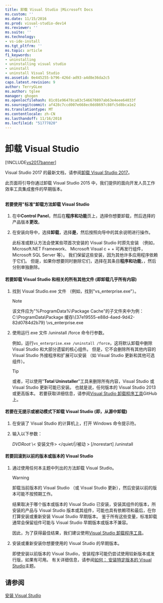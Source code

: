 ```yaml
---
title: 卸载 Visual Studio |Microsoft Docs
ms.custom: ''
ms.date: 11/15/2016
ms.prod: visual-studio-dev14
ms.reviewer: ''
ms.suite: ''
ms.technology:
- vs-ide-install
ms.tgt_pltfrm: ''
ms.topic: article
f1_keywords:
- uninstalling
- uninstalling visual studio
- uninstall
- uninstall Visual Studio
ms.assetid: 0e445255-b796-426d-ad93-a4d8e36da2c5
caps.latest.revision: 9
author: TerryGLee
ms.author: tglee
manager: ghogen
ms.openlocfilehash: 81c01e96478ca83c546670897ab63e4eee64033f
ms.sourcegitcommit: af428c7ccd007e668ec0dd8697c88fc5d8bca1e2
ms.translationtype: MT
ms.contentlocale: zh-CN
ms.lasthandoff: 11/16/2018
ms.locfileid: "51777820"
---
```

# <a name="uninstall-visual-studio"></a>卸载 Visual Studio
[!INCLUDE[vs2017banner](../includes/vs2017banner.md)]

Visual Studio 2017 的最新文档，请参阅[卸载 Visual Studio 2017](https://docs.microsoft.com/visualstudio/install/uninstall-visual-studio)。

此页面将引导你通过卸载 Visual Studio 2015 中，我们提供的面向开发人员工作效率工具集成套件的早期版本。  
  
##  <a name="uninstalling"></a>   
#### <a name="to-uninstall-visual-studio-by-using-the-standard-uninstallation-method"></a>若要使用"标准"卸载方法卸载 Visual Studio  
  
1. 在中**Control Panel**，然后在**程序和功能**页上，选择你想要卸载，然后选择的产品版本**更改**。  
  
2. 在安装向导中，选择**卸载**，选择**是**，然后按照向导中的其余说明进行操作。  
  
   此标准或默认方法会使某些项首次安装的 Visual Studio 时原先安装 （例如，Microsoft.NET Framework、 Microsoft Visual c + + 可再发行组件，Microsoft SQL Server 等）。   我们保留这些安装，因为其他许多应用程序依赖于它们。 但是，如果你想要同时删除它们，选择在其条目**程序和功能**，，然后分别单独删除。  
  
#### <a name="to-uninstall-visual-studio-and-all-other-related-files-that-is-to-uninstall-almost-everything"></a>若要卸载 Visual Studio 和相关的所有其他文件 (即卸载几乎所有内容)  
  
1.  找到 Visual Studio.exe 文件 （例如，找到"vs_enterprise.exe"）。  
  
    > [!NOTE]
    >  该文件应为"%ProgramData%\Package Cache"的子文件夹中为例： C:\ProgramData\Package 缓存\\{37e19555-e88d-4aed-9d42-82d0784d2b79} \vs_enterprise.exe  
  
2.  使用运行.exe 文件 /uninstall /force 命令行参数。  
  
     例如，运行```vs_enterprise.exe /uninstall /force```，这将默认卸载中删除 Visual Studio 和大部分遗留的核心组件。 但是，它不会删除所有其他内容的 Visual Studio 外接程序和扩展可以安装 （如 Visual Studio 更新和其他可选组件）。  
  
    > [!TIP]
    > 或者，可以使用"**Total Uninstaller**"工具来删除所有内容，Visual Studio 或 Visual Studio 更新可能已安装。 也就是说，任何版本的 Visual Studio 2013 或更高版本。 若要获取详细信息，请参阅[Visual Studio 卸载程序工具](https://github.com/Microsoft/VisualStudioUninstaller/releases)GitHub 上。  
  
#### <a name="to-uninstall-visual-studio-in-silent-or-passive-modes-that-is-to-uninstall-from-source"></a>若要在无提示或被动模式下卸载 Visual Studio (即，从源中卸载)  
  
1.  在安装了 Visual Studio 的计算机上，打开 Windows 命令提示符。  
  
2.  输入以下参数：  
  
     *DVDRoot* \\< 安装文件\> \</quiet/&#124;/被动 > [/norestart] /uninstall  
  
#### <a name="to-roll-back-to-a-previous-version-or-release-of--visual-studio"></a>若要回滚到以前的版本或版本的 Visual Studio  
  
1. 通过使用任何本主题中列出的方法卸载 Visual Studio。  
  
   > [!WARNING]
   >  卸载当前版本的 Visual Studio （或 Visual Studio 更新），然后安装以前的版本可能不按预期工作。  
   >   
   >  结果取决于哪个版本或版本的 Visual Studio 已安装，安装其组件的版本，所安装的产品与 Visual Studio 版本或其组件，可能也具有依赖项和最后，在你打算安装或重新安装 Visual Studio 早期版本。  鉴于所有这些变量，标准卸载通常会保留组件可能与 Visual Studio 早期版本或版本不兼容。  
   >   
   >  因此，为了获得最佳结果，我们建议使用[Visual Studio 卸载程序工具](https://github.com/Microsoft/VisualStudioUninstaller/releases)。  
  
2. 安装或重新安装你想要使用的 Visual Studio 的早期版本。  
  
   即使安装以前版本的 Visual Studio，安装程序可能仍尝试使用较新版本或发行版，如果有可用。 有关详细信息，请参阅[如何： 安装特定版本的 Visual Studio](../install/how-to-install-a-specific-release-of-visual-studio.md)主题。  
  
## <a name="see-also"></a>请参阅  
 [安装 Visual Studio](https://msdn.microsoft.com/library/e2h7fzkw.aspx)